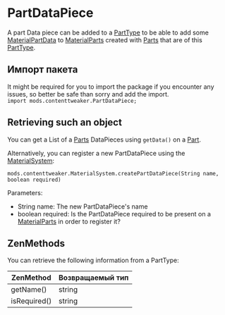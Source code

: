 # PartDataPiece

A part Data piece can be added to a [PartType](/Mods/ContentTweaker/Materials/Parts/PartType/) to be able to add some [MaterialPartData](/Mods/ContentTweaker/Materials/Materials/MaterialPartData/) to [MaterialParts](/Mods/ContentTweaker/Materials/Materials/MaterialPart/) created with [Parts](/Mods/ContentTweaker/Materials/Parts/Part/) that are of this [PartType](/Mods/ContentTweaker/Materials/Parts/PartType/).

## Импорт пакета
It might be required for you to import the package if you encounter any issues, so better be safe than sorry and add the import.  
`import mods.contenttweaker.PartDataPiece;`

## Retrieving such an object

You can get a List of a [Parts](/Mods/ContentTweaker/Materials/Parts/Part/) DataPieces using `getData()` on a [Part](/Mods/ContentTweaker/Materials/Parts/Part/).

Alternatively, you can register a new PartDataPiece using the [MaterialSystem](/Mods/ContentTweaker/Materials/MaterialSystem/):

```zenscript
mods.contenttweaker.MaterialSystem.createPartDataPiece(String name, boolean required)
```

Parameters:

- String name: The new PartDataPiece's name
- boolean required: Is the PartDataPiece required to be present on a [MaterialParts](/Mods/ContentTweaker/Materials/Materials/MaterialPart/) in order to register it?


## ZenMethods
You can retrieve the following information from a PartType:

| ZenMethod    | Возвращаемый тип |
| ------------ | ---------------- |
| getName()    | string           |
| isRequired() | string           |